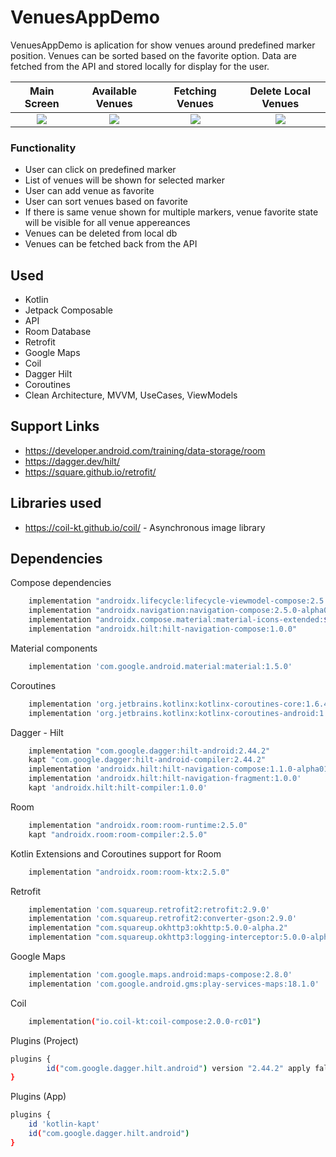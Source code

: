 # VenuesAppDemo

VenuesAppDemo is aplication for show venues around predefined marker position. Venues can be sorted based on the favorite option. Data are fetched from the API and stored locally for display for the user.


Main Screen             |  Available Venues             |  Fetching Venues          |  Delete Local Venues
:-------------------------:|:-------------------------:|:-------------------------:|:-------------------------:
![](https://i.ibb.co/3SsT216/Main-Screen.jpg")|![](https://i.ibb.co/YXHkrvQ/Available-Venues.jpg)|![](https://i.ibb.co/f1yLP9z/Fetching-Venues.jpg) |![](https://i.ibb.co/znzzV72/Delete-Local-Venues.jpg)



 ### Functionality
 - User can click on predefined marker
 - List of venues will be shown for selected marker 
 - User can add venue as favorite
 - User can sort venues based on favorite
 - If there is same venue shown for multiple markers, venue favorite state will be visible for all venue appereances
 - Venues can be deleted from local db
 - Venues can be fetched back from the API

## Used
- Kotlin
- Jetpack Composable
- API
- Room Database
- Retrofit
- Google Maps
- Coil
- Dagger Hilt
- Coroutines
- Clean Architecture, MVVM, UseCases, ViewModels

## Support Links
- https://developer.android.com/training/data-storage/room
- https://dagger.dev/hilt/
- https://square.github.io/retrofit/


## Libraries used
- https://coil-kt.github.io/coil/ - Asynchronous image library

## Dependencies
Compose dependencies

```bash
    implementation "androidx.lifecycle:lifecycle-viewmodel-compose:2.5.0-alpha02"
    implementation "androidx.navigation:navigation-compose:2.5.0-alpha02"
    implementation "androidx.compose.material:material-icons-extended:$compose_version"
    implementation "androidx.hilt:hilt-navigation-compose:1.0.0"
```

Material components

```bash
    implementation 'com.google.android.material:material:1.5.0'
```

Coroutines

```bash
    implementation 'org.jetbrains.kotlinx:kotlinx-coroutines-core:1.6.4'
    implementation 'org.jetbrains.kotlinx:kotlinx-coroutines-android:1.6.4'
```

Dagger - Hilt

```bash
    implementation "com.google.dagger:hilt-android:2.44.2"
    kapt "com.google.dagger:hilt-android-compiler:2.44.2"
    implementation 'androidx.hilt:hilt-navigation-compose:1.1.0-alpha01'
    implementation 'androidx.hilt:hilt-navigation-fragment:1.0.0'
    kapt 'androidx.hilt:hilt-compiler:1.0.0'
```
Room

```bash
    implementation "androidx.room:room-runtime:2.5.0"
    kapt "androidx.room:room-compiler:2.5.0"
```
Kotlin Extensions and Coroutines support for Room

```bash
    implementation "androidx.room:room-ktx:2.5.0"
```
Retrofit

```bash
    implementation 'com.squareup.retrofit2:retrofit:2.9.0'
    implementation 'com.squareup.retrofit2:converter-gson:2.9.0'
    implementation "com.squareup.okhttp3:okhttp:5.0.0-alpha.2"
    implementation "com.squareup.okhttp3:logging-interceptor:5.0.0-alpha.2"
```
Google Maps

```bash
    implementation 'com.google.maps.android:maps-compose:2.8.0'
    implementation 'com.google.android.gms:play-services-maps:18.1.0'
```
Coil

```bash
    implementation("io.coil-kt:coil-compose:2.0.0-rc01")
```

Plugins (Project)

```bash
plugins {
        id("com.google.dagger.hilt.android") version "2.44.2" apply false
}
```

Plugins (App)

```bash
plugins {
    id 'kotlin-kapt'
    id("com.google.dagger.hilt.android")
}
```

